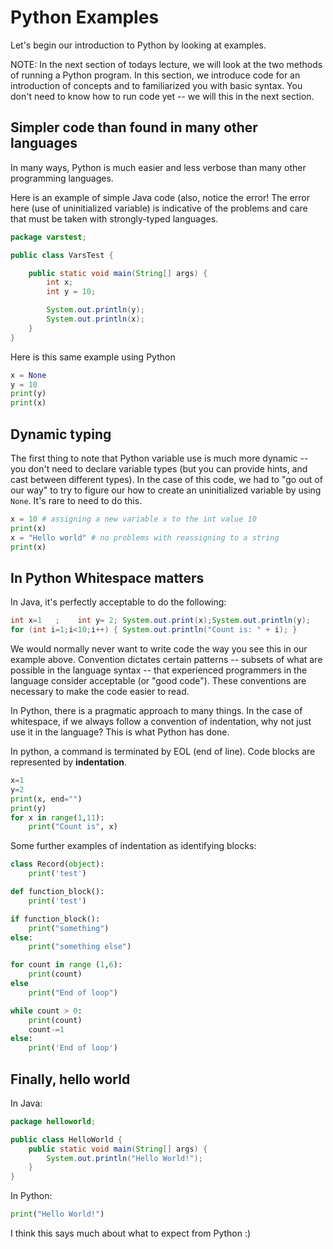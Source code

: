 # Python Examples

Let's begin our introduction to Python by looking at examples.

NOTE: In the next section of todays lecture, we will look at the two methods of running a Python program. In this section, we introduce code for an introduction of concepts and to familiarized you with basic syntax. You don't need to know how to run code yet -- we will this in the next section.

## Simpler code than found in many other languages

In many ways, Python is much easier and less verbose than many other programming languages.

Here is an example of simple Java code (also, notice the error! The error here (use of uninitialized variable) is indicative of the problems and care that must be taken with strongly-typed languages.

```java
package varstest;

public class VarsTest {

    public static void main(String[] args) {
        int x;
        int y = 10;

        System.out.println(y);
        System.out.println(x);
    }
}

```

Here is this same example using Python

```python
x = None
y = 10
print(y)
print(x)
```

## Dynamic typing

The first thing to note that Python variable use is much more dynamic -- you don't need to declare variable types (but you can provide hints, and cast between different types). In the case of this code, we had to "go out of our way" to try to figure our how to create an uninitialized variable by using `None`. It's rare to need to do this.

```python
x = 10 # assigning a new variable x to the int value 10
print(x)
x = "Hello world" # no problems with reassigning to a string
print(x)
```

## In Python Whitespace matters

In Java, it's perfectly acceptable to do the following:

```java
int x=1   ;    int y= 2; System.out.print(x);System.out.println(y);
for (int i=1;i<10;i++) { System.out.println("Count is: " + i); }
```

We would normally never want to write code the way you see this in our example above. Convention dictates certain patterns -- subsets of what are possible in the language syntax -- that experienced programmers in the language consider acceptable (or "good code"). These conventions are necessary to make the code easier to read.

In Python, there is a pragmatic approach to many things. In the case of whitespace, if we always follow a convention of indentation, why not just use it in the language? This is what Python has done.

In python, a command is terminated by EOL (end of line). Code blocks are represented by **indentation**.

```python
x=1
y=2
print(x, end="")
print(y)
for x in range(1,11):
    print("Count is", x)
```

Some further examples of indentation as identifying blocks:

```python
class Record(object):
    print('test')

def function_block():
    print('test')

if function_block():
    print("something")
else:
    print("something else")

for count in range (1,6):
    print(count)
else
    print("End of loop")

while count > 0:
    print(count)
    count-=1
else:
    print('End of loop')
```


## Finally, hello world

In Java:

```java
package helloworld;

public class HelloWorld {
    public static void main(String[] args) {
        System.out.println("Hello World!");
    }
}

```

In Python:

```python
print("Hello World!")
```

I think this says much about what to expect from Python :)
